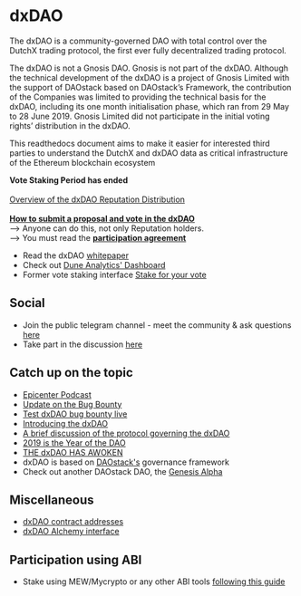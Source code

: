 # dxDAO
The dxDAO is a community-governed DAO with total control over the DutchX trading protocol, the first ever fully decentralized trading protocol.

The dxDAO is not a Gnosis DAO. Gnosis is not part of the dxDAO. Although the technical development of the dxDAO is a project of Gnosis Limited with the support of DAOstack based on DAOstack’s Framework, the contribution of the Companies was limited to providing the technical basis for the dxDAO, including its one month initialisation phase, which ran from 29 May to 28 June 2019. Gnosis Limited did not participate in the initial voting rights’ distribution in the dxDAO.

This readthedocs document aims to make it easier for interested third parties to understand the DutchX and dxDAO data as critical infrastructure of the Ethereum blockchain ecosystem

**Vote Staking Period has ended**<br/>
<br/>
[Overview of the dxDAO Reputation Distribution](https://medium.com/@gnosisPM/overview-of-the-dxdao-reputation-distribution-50755a7cdedf)<br/>
<br/>
**[How to submit a proposal and vote in the dxDAO](https://blog.gnosis.pm/how-to-submit-proposals-and-vote-in-the-dxdao-d24554163617)**<br/> 
--> Anyone can do this, not only Reputation holders.<br/>
--> You must read the [**participation agreement**](https://ipfs.io/ipfs/QmRQhXUKKfUCgsAf5jre18T3bz921fSfvnZCB5rR8mCKj)

- Read the dxDAO [whitepaper](https://github.com/gnosis/dx-daostack/blob/master/dxdao_whitepaper_v1.pdf)
- Check out [Dune Analytics' Dashboard](https://explore.duneanalytics.com/public/dashboards/cE1wo5jA2Dy6whfQnzkfZV1A7MUoyYNvfZtlTXZK)
- Former vote staking interface [Stake for your vote](https://dxdao.daostack.io/stake-for-your-vote)

## Social
- Join the public telegram channel - meet the community & ask questions [here](https://t.me/dxDAO)
- Take part in the discussion [here](https://daotalk.org/c/daos/dx-dao)

## Catch up on the topic

- [Epicenter Podcast](https://www.youtube.com/watch?v=YPh-XDaQG5I)
- [Update on the Bug Bounty](https://blog.gnosis.pm/security-update-on-the-dxdao-bug-bounty-52cec0f02cde)
- [Test dxDAO bug bounty live](https://blog.gnosis.pm/test-dxdao-bug-bounties-live-939095b7dd8d)
- [Introducing the dxDAO](https://blog.gnosis.pm/introducing-the-dxdao-27ec4301eced)
- [A brief discussion of the protocol governing the dxDAO](https://blog.gnosis.pm/a-brief-discussion-of-the-protocol-governing-the-dxdao-7331407a2555)
- [2019 is the Year of the DAO](https://blog.gnosis.pm/2019-is-the-year-of-the-dao-5a428f90fb55)
- [THE dxDAO HAS AWOKEN](https://blog.gnosis.pm/the-dxdao-has-awoken-78cb2e39661c) 
- dxDAO is based on [DAOstack's](https://daostack.io/) governance framework 
- Check out another DAOstack DAO, the [Genesis Alpha](https://alchemy.daostack.io/dao/0x294f999356ed03347c7a23bcbcf8d33fa41dc830) 

## Miscellaneous

- [dxDAO contract addresses](https://github.com/gnosis/dx-daostack)
- [dxDAO Alchemy interface](https://github.com/gnosis/dx-daostack/tree/master/contracts)

## Participation using ABI
- Stake using MEW/Mycrypto or any other ABI tools [following this guide](dxdao-abi-participation)
